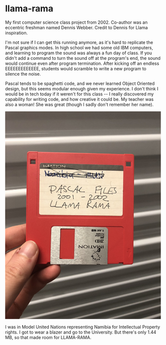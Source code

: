 # llama-rama
My first computer science class project from 2002. Co-author was an eccentric freshman named Dennis Webber. Credit to Dennis for Llama inspiration.

I'm not sure if I can get this running anymore, as it's hard to replicate the Pascal graphics modes. In high school we had some old IBM computers, and learning to program the sound was always a fun day of class. If you didn't add a command to turn the sound off at the program's end, the sound would continue even after program termination. After kicking off an endless EEEEEEEEEEEEE, students would scramble to write a new program to silence the noise. 

Pascal tends to be spaghetti code, and we never learned Object Oriented design, but this seems modular enough given my experience. I don't think I would be in tech today if it weren't for this class -- I really discovered my capability for writing code, and how creative it could be. My teacher was also a woman! She was great (though I sadly don't remember her name).

![llama-rama diskette](disk.jpg)

I was in Model United Nations representing Namibia for Intellectual Property rights. I got to wear a blazer and go to the University. But there's only 1.44 MB, so that made room for LLAMA-RAMA.
